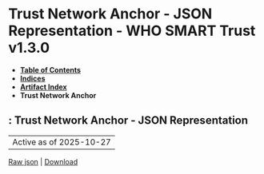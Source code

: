 # Trust Network Anchor - JSON Representation - WHO SMART Trust v1.3.0

* [**Table of Contents**](toc.md)
* [**Indices**](indices.md)
* [**Artifact Index**](artifacts.md)
* **Trust Network Anchor**

## : Trust Network Anchor - JSON Representation

| |
| :--- |
| Active as of 2025-10-27 |

[Raw json](ActorDefinition-TrustNetworkAnchor.json) | [Download](ActorDefinition-TrustNetworkAnchor.json)

